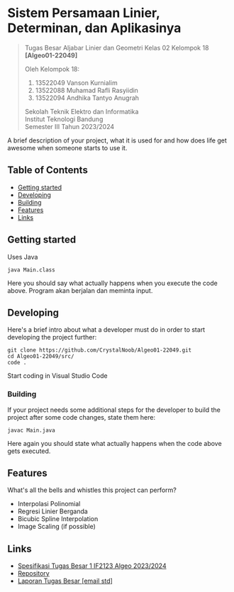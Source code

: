 # Sistem Persamaan Linier, Determinan, dan Aplikasinya
> Tugas Besar Aljabar Linier dan Geometri Kelas 02 Kelompok 18 **[Algeo01-22049]**
> 
> Oleh Kelompok 18:<br>
> 1. 13522049 Vanson Kurnialim<br>
> 2. 13522088 Muhamad Rafli Rasyiidin<br>
> 3. 13522094 Andhika Tantyo Anugrah<br>
> 
> Sekolah Teknik Elektro dan Informatika<br>
> Institut Teknologi Bandung<br>
> Semester III Tahun 2023/2024

A brief description of your project, what it is used for and how does life get
awesome when someone starts to use it.

## Table of Contents
* [Getting started](#getting-started)
* [Developing](#developing)
* [Building](#building)
* [Features](#features)
* [Links](#links)

## Getting started

Uses Java

```shell
java Main.class
```

Here you should say what actually happens when you execute the code above.
Program akan berjalan dan meminta input.

## Developing

Here's a brief intro about what a developer must do in order to start developing
the project further:

```shell
git clone https://github.com/CrystalNoob/Algeo01-22049.git
cd Algeo01-22049/src/
code .
```

Start coding in Visual Studio Code

### Building

If your project needs some additional steps for the developer to build the
project after some code changes, state them here:

```shell
javac Main.java
```

Here again you should state what actually happens when the code above gets
executed.

## Features

What's all the bells and whistles this project can perform?
* Interpolasi Polinomial
* Regresi Linier Berganda
* Bicubic Spline Interpolation
* Image Scaling (if possible)

## Links

- [Spesifikasi Tugas Besar 1 IF2123 Algeo 2023/2024](https://docs.google.com/document/d/1evaYvI5PfDij2UlA_mkqUCLK0mg4hbRzbcA461FFnwg/edit)
- [Repository](https://github.com/CrystalNoob/Algeo01-22049)
- [Laporan Tugas Besar [email std]](https://docs.google.com/document/d/16uRUvk_-vZev7aA7F1i6zmDtz5zno2m0W4_Qt-xP8eI/edit?usp=sharing)